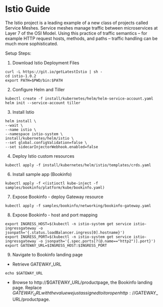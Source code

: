 # Istio Guide 
The Istio project is a leading example of a new class of projects called Service Meshes. Service meshes manage traffic between microservices at Layer 7 of the OSI Model. Using this practice of traffic semantics – for example HTTP request hosts, methods, and paths – traffic handling can be much more sophisticated.

Setup Steps:

1. Download Istio Deployment Files
```
curl -L https://git.io/getLatestIstio | sh -
cd istio-1.0.2
export PATH=$PWD/bin:$PATH
```

2. Configure Helm and Tiller
```
kubectl create -f install/kubernetes/helm/helm-service-account.yaml
helm init --service-account tiller
```

3. Install Istio
```
helm install \
--wait \
--name istio \
--namespace istio-system \
install/kubernetes/helm/istio \
--set global.configValidation=false \
--set sidecarInjectorWebhook.enabled=false
```

4. Deploy Istio custom resources
```
kubectl apply -f install/kubernetes/helm/istio/templates/crds.yaml
```	

6. Install sample app (Bookinfo)
```
kubectl apply -f <(istioctl kube-inject -f samples/bookinfo/platform/kube/bookinfo.yaml)
```

7. Expose Bookinfo - deploy Gateway resource
```
kubectl apply -f samples/bookinfo/networking/bookinfo-gateway.yaml
```

8. Expose Bookinfo - host and port mapping
```
export INGRESS_HOST=$(kubectl -n istio-system get service istio-ingressgateway -o jsonpath='{.status.loadBalancer.ingress[0].hostname}')
export INGRESS_PORT=$(kubectl -n istio-system get service istio-ingressgateway -o jsonpath='{.spec.ports[?(@.name=="http2")].port}')
export GATEWAY_URL=$INGRESS_HOST:$INGRESS_PORT
```

9. Navigate to Bookinfo landing page
- Retrieve GATEWAY_URL
```
echo $GATEWAY_URL
```
- Browse to http://$GATEWAY_URL/productpage, the Bookinfo landing page. Replace $GATEWAY_URL with the value we just assigned to it or open http://$GATEWAY_URL/productpage.
